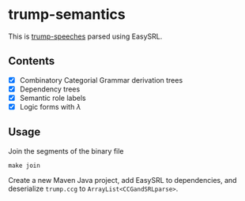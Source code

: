 # trump-semantics

This is [trump-speeches](https://github.com/ryanmcdermott/trump-speeches) parsed using EasySRL.

## Contents

- [x] Combinatory Categorial Grammar derivation trees
- [x] Dependency trees
- [x] Semantic role labels
- [x] Logic forms with $\lambda$

## Usage

Join the segments of the binary file
```
make join
```

Create a new Maven Java project, add EasySRL to dependencies, and deserialize `trump.ccg` to `ArrayList<CCGandSRLparse>`.
